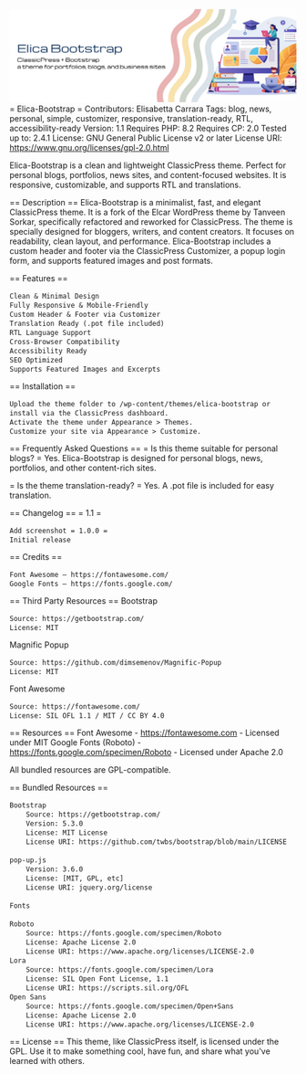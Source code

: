 ![Elica Bootstrap Banner](assets/elica-bootstrap.png)
= Elica-Bootstrap = Contributors: Elisabetta Carrara Tags: blog, news, personal, simple, customizer, responsive, translation-ready, RTL, accessibility-ready Version: 1.1 Requires PHP: 8.2 Requires CP: 2.0 Tested up to: 2.4.1 License: GNU General Public License v2 or later License URI: https://www.gnu.org/licenses/gpl-2.0.html

Elica-Bootstrap is a clean and lightweight ClassicPress theme. Perfect for personal blogs, portfolios, news sites, and content-focused websites. It is responsive, customizable, and supports RTL and translations.

== Description == Elica-Bootstrap is a minimalist, fast, and elegant ClassicPress theme. It is a fork of the Elcar WordPress theme by Tanveen Sorkar, specifically refactored and reworked for ClassicPress. The theme is specially designed for bloggers, writers, and content creators.
It focuses on readability, clean layout, and performance.
Elica-Bootstrap includes a custom header and footer via the ClassicPress Customizer, a popup login form, and supports featured images and post formats.

== Features ==

    Clean & Minimal Design
    Fully Responsive & Mobile-Friendly
    Custom Header & Footer via Customizer
    Translation Ready (.pot file included)
    RTL Language Support
    Cross-Browser Compatibility
    Accessibility Ready
    SEO Optimized
    Supports Featured Images and Excerpts

== Installation ==

    Upload the theme folder to /wp-content/themes/elica-bootstrap or install via the ClassicPress dashboard.
    Activate the theme under Appearance > Themes.
    Customize your site via Appearance > Customize.

== Frequently Asked Questions == = Is this theme suitable for personal blogs? = Yes. Elica-Bootstrap is designed for personal blogs, news, portfolios, and other content-rich sites.

= Is the theme translation-ready? = Yes. A .pot file is included for easy translation.

== Changelog == = 1.1 =

    Add screenshot = 1.0.0 =
    Initial release

== Credits ==

    Font Awesome – https://fontawesome.com/
    Google Fonts – https://fonts.google.com/

== Third Party Resources == Bootstrap

    Source: https://getbootstrap.com/
    License: MIT

Magnific Popup

    Source: https://github.com/dimsemenov/Magnific-Popup
    License: MIT

Font Awesome

    Source: https://fontawesome.com/
    License: SIL OFL 1.1 / MIT / CC BY 4.0

== Resources == Font Awesome - https://fontawesome.com - Licensed under MIT
Google Fonts (Roboto) - https://fonts.google.com/specimen/Roboto - Licensed under Apache 2.0

All bundled resources are GPL-compatible.

== Bundled Resources ==

    Bootstrap
        Source: https://getbootstrap.com/
        Version: 5.3.0
        License: MIT License
        License URI: https://github.com/twbs/bootstrap/blob/main/LICENSE

    pop-up.js
        Version: 3.6.0
        License: [MIT, GPL, etc]
        License URI: jquery.org/license

    Fonts

    Roboto
        Source: https://fonts.google.com/specimen/Roboto
        License: Apache License 2.0
        License URI: https://www.apache.org/licenses/LICENSE-2.0
    Lora
        Source: https://fonts.google.com/specimen/Lora
        License: SIL Open Font License, 1.1
        License URI: https://scripts.sil.org/OFL
    Open Sans
        Source: https://fonts.google.com/specimen/Open+Sans
        License: Apache License 2.0
        License URI: https://www.apache.org/licenses/LICENSE-2.0

== License == This theme, like ClassicPress itself, is licensed under the GPL. Use it to make something cool, have fun, and share what you've learned with others.
